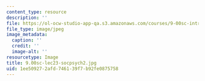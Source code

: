 ```yaml
---
content_type: resource
description: ''
file: https://ol-ocw-studio-app-qa.s3.amazonaws.com/courses/9-00sc-introduction-to-psychology-fall-2011/1ee509272afd746139f7b92fe0875758_9.00sc-lec23-socpsych2.jpg
file_type: image/jpeg
image_metadata:
  caption: ''
  credit: ''
  image-alt: ''
resourcetype: Image
title: 9.00sc-lec23-socpsych2.jpg
uid: 1ee50927-2afd-7461-39f7-b92fe0875758
---
```

